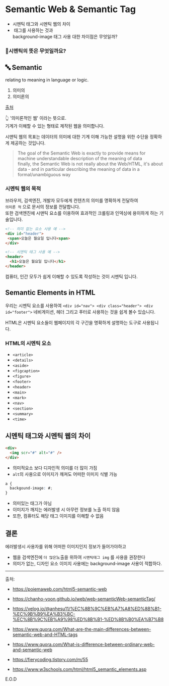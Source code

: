 # Semantic Web & Semantic Tag

- 시멘틱 태그와 시멘틱 웹의 차이
- <img> 태그를 사용하는 것과 <div> background-image 태그 사용 대한 차이점은 무엇일까?

### 🤔시멘틱의 뜻은 무엇일까요?

## 🔤 Semantic

relating to meaning in language or logic.

1. 의미의
2. 의미론의

<a href="https://www.google.com/search?q=What+does+semantic+meaning&rlz=1C5CHFA_enKR1020KR1020&oq=What+does+semantic+meaning&aqs=chrome..69i57j0i19i512j0i8i15i19i30.458j0j9&sourceid=chrome&ie=UTF-8">출처</a>

👆 '의미론적인 웹' 이라는 뜻으로. <br>
기계가 이해할 수 있는 형태로 제작된 웹을 의미합니다.

시맨틱 웹의 목표는 데이터의 의미에 대한 기계 이해 가능한 설명을 위한 수단을 정확하게 제공하는 것입니다. <br>

> The goal of the Semantic Web is exactly to provide means for machine understandable description of the meaning of data <br>
> finally, the Semantic Web is not really about the Web/HTML, it's about data - and in particular describing the meaning of data in a formal/unambiguous way <br>

### 시멘틱 웹의 목적

브라우저, 검색엔진, 개발자 모두에게 컨텐츠의 의미를 명확하게 전달하여 <br> `의미론 적` 으로 문서의 정보를 전달합니다.<br>
또한 검색엔진에 시맨틱 요소를 이용하여 효과적인 크롤링과 인덱싱에 용이하게 하는 기술입니다.

```html
<!-- 의미 없는 요소 사용 예 -->
<div id="header">
 <span>오늘은 월요일 입니다<span>
</div>
```


```html
<!-- 시맨틱 태그 사용 예 -->
<header>
  <h1>오늘은 월요일 입니다</h1>
</header>
```

컴퓨터, 인간 모두가 쉽게 이해할 수 있도록 작성하는 것이 시멘틱 입니다.

## Semantic Elements in HTML

우리는 시멘틱 요소를 사용하여 `<div id="nav"> <div class="header"> <div id="footer">` 네비게이션, 헤더 그리고 푸터로 사용하는 것을 쉽게 볼수 있습니다.

HTML은 시멘틱 요소들이 웹페이지의 각 구간을 명확하게 설명하는 도구로 사용됩니다.

### HTML의 시멘틱 요소

- `<article>`
- `<details>`
- `<aside>`
- `<figcaption>`
- `<figure>`
- `<footer>`
- `<header>`
- `<main>`
- `<mark>`
- `<nav>`
- `<section>`
- `<summary>`
- `<time>`

## 시멘틱 태그와 시멘틱 웹의 차이

```html
<div>
  <img scr="#" alt="#" />
</div>
```

- 의미적요소 보다 디자인적 의미를 더 많이 가짐
- `alt`의 사용으로 이미지가 깨져도 어떠한 이미지 식별 가능

```css
a {
  backgound-image: #;
}
```

- 의미있는 태그가 아님
- 이미지가 깨지는 에러발생 시 아무런 정보를 노출 하지 않음
- 또한, 컴퓨터도 해당 태그 이미지를 이해할 수 없음

## 결론

에러발생시 사용자를 위해 어떠한 이미지인지 정보가 들어가야하고 <br>

- 웹을 검색엔진에 `더 많은`노출을 위하여 `시멘틱태그 img` 를 사용을 권장한다
- 의미가 없는, 디자인 요소 이미지 사용에는 background-image 사용이 적합하다.

<hr>
출처:
  
- https://poiemaweb.com/html5-semantic-web
  
- https://chanho-yoon.github.io/web/web-semanticWeb-semanticTag/

- https://velog.io/@anhesu11/%EC%8B%9C%EB%A7%A8%ED%8B%B1-%EC%9B%B9%EA%B3%BC-%EC%8B%9C%EB%A9%98%ED%8B%B1-%ED%8B%B0%EA%B7%B8

- https://www.quora.com/What-are-the-main-differences-between-semantic-web-and-HTML-tags

- https://www.quora.com/What-is-difference-between-ordinary-web-and-semantic-web

- https://fierycoding.tistory.com/m/55

- https://www.w3schools.com/html/html5_semantic_elements.asp

E.O.D
